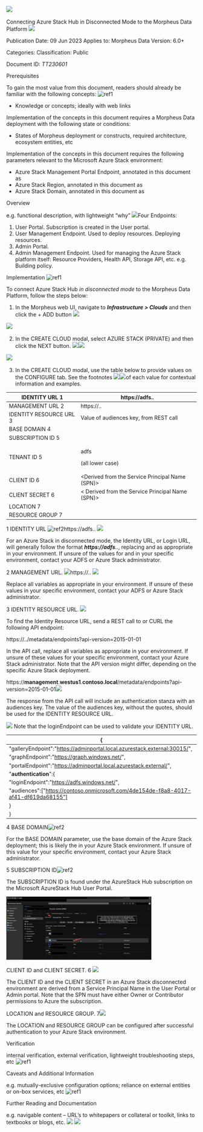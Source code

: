 ![](Aspose.Words.3a23d1de-3194-4a4a-941d-ea5324283dee.001.png)

Connecting Azure Stack Hub in Disconnected Mode to the Morpheus Data Platform ![](Aspose.Words.3a23d1de-3194-4a4a-941d-ea5324283dee.002.png)

Publication Date: 09 Jun 2023 Applies to: Morpheus Data Version: 6.0+

Categories: *<Tags to aid in search>*  Classification: Public 

Document ID: *TT230601*

Prerequisites 

To gain the most value from this document, readers should already be familiar with the following concepts: ![ref1]

- Knowledge or concepts; ideally with web links  

Implementation of the concepts in this document requires a Morpheus Data deployment with the following state or conditions: 

- States of Morpheus deployment or constructs, required architecture, ecosystem entities, etc  

Implementation of the concepts in this document requires the following parameters relevant to the Microsoft Azure Stack environment: 

- Azure Stack Management Portal Endpoint, annotated in this document as ***<management>***
- Azure Stack Region, annotated in this document as ***<region>***
- Azure Stack Domain, annotated in this document as ***<fqdn>***

Overview 

e.g. functional description, with lightweight “why” ![](Aspose.Words.3a23d1de-3194-4a4a-941d-ea5324283dee.004.png)Four Endpoints: 

1. User Portal.  Subscription is created in the User portal. 
1. User Management Endpoint.  Used to deploy resources.  Deploying resources. 
1. Admin Portal.   
1. Admin Management Endpoint.  Used for managing the Azure Stack platform itself:  Resource Providers, Health API, Storage API, etc.  e.g. Building policy. 

Implementation ![ref1]

To connect Azure Stack Hub *in disconnected mode* to the Morpheus Data Platform, follow the steps below: 

1. In the Morpheus web UI, navigate to ***Infrastructure > Clouds*** and then click the + ADD button ![](Aspose.Words.3a23d1de-3194-4a4a-941d-ea5324283dee.005.png)

![](Aspose.Words.3a23d1de-3194-4a4a-941d-ea5324283dee.006.png)

2. In the CREATE CLOUD modal, select AZURE STACK (PRIVATE) and then click the NEXT button. ![](Aspose.Words.3a23d1de-3194-4a4a-941d-ea5324283dee.007.png)![](Aspose.Words.3a23d1de-3194-4a4a-941d-ea5324283dee.008.png)

![](Aspose.Words.3a23d1de-3194-4a4a-941d-ea5324283dee.009.png)

3. In the CREATE CLOUD modal, use the table below to provide values on the CONFIGURE tab.  See the footnotes ![](Aspose.Words.3a23d1de-3194-4a4a-941d-ea5324283dee.010.png)![](Aspose.Words.3a23d1de-3194-4a4a-941d-ea5324283dee.011.png)of each value for contextual information and examples. 



|IDENTITY URL 1 |https://adfs.<region>.<fqdn> |
| - | - |
|MANAGEMENT URL 2|https://<management>.<region>.<fqdn> |
|IDENTITY RESOURCE URL 3|Value of audiences key, from REST call |
|BASE DOMAIN 4|<Base domain of the Azure Stack deployment> |
|SUBSCRIPTION ID 5|<Found in the User Portal> |
|TENANT ID 5|<p>adfs  </p><p>(all lower case) </p>|
|CLIENT ID 6|<Derived from the Service Principal Name (SPN)> |
|CLIENT SECRET 6|< Derived from the Service Principal Name (SPN)> |
|LOCATION 7|<Selected after authentication is successful> |
|RESOURCE GROUP 7|<Selected after authentication is successful> |

1 IDENTITY URL ![ref2]https://adfs.<region>.<fqdn> ![](Aspose.Words.3a23d1de-3194-4a4a-941d-ea5324283dee.013.png)

For an Azure Stack in disconnected mode, the Identity URL, or Login URL, will generally follow the format ***https://adfs***.***<region>***.***<fqdn>***, replacing ***<region>*** and ***<fqdn>*** as appropriate in your environment.  If unsure of the values for ***<region>*** and ***<fqdn>*** in your specific environment, contact your ADFS or Azure Stack administrator. 

2 MANAGEMENT URL.   ![](Aspose.Words.3a23d1de-3194-4a4a-941d-ea5324283dee.014.png)https://<management>.<region>.<fqdn> ![](Aspose.Words.3a23d1de-3194-4a4a-941d-ea5324283dee.015.png)

Replace all variables as appropriate in your environment.  If unsure of these values in your specific environment, contact your ADFS or Azure Stack administrator. 

3 IDENTITY RESOURCE URL.   ![](Aspose.Words.3a23d1de-3194-4a4a-941d-ea5324283dee.016.png)

To find the Identity Resource URL, send a REST call to or CURL the following API endpoint: 

https://***<management>***.***<region>***.***<fqdn>***/metadata/endpoints?api-version=2015-01-01

In the API call, replace all variables as appropriate in your environment.  If unsure of these values for your specific environment, contact your Azure Stack administrator.  Note that the API version might differ, depending on the specific Azure Stack deployment. 

https://**management**.**westus1**.**contoso.local**/metadata/endpoints?api-version=2015-01-01![](Aspose.Words.3a23d1de-3194-4a4a-941d-ea5324283dee.017.png)

The response from the API call will include an authentication stanza with an audiences key.  The value of the audiences key, without the quotes, should be used for the IDENTITY RESOURCE URL.  

![](Aspose.Words.3a23d1de-3194-4a4a-941d-ea5324283dee.018.png)  Note that the loginEndpoint can be used to validate your IDENTITY URL. 



|{ |
| - |
|"galleryEndpoint":"https://adminportal.local.azurestack.external:30015/", |
|"graphEndpoint":"https://graph.windows.net/", |
|"portalEndpoint":"https://adminportal.local.azurestack.external/", |
|"**authentication**":{ |
|"loginEndpoint":"https://adfs.windows.net/", |
|"audiences":["https://contoso.onmicrosoft.com/4de154de-f8a8-4017-af41-df619da68155"] |
|} |
|}|

4 BASE DOMAIN![ref2]

For the BASE DOMAIN parameter, use the base domain of the Azure Stack deployment; this is likely the ***<fqdn>*** in your Azure Stack environment.  If unsure of this value for your specific environment, contact your Azure Stack administrator. 

5 SUBSCRIPTION ID![ref2]

The  SUBSCRIPTION  ID  is  found  under  the  AzureStack  Hub  subscription  on  the   Microsoft AzureStack Hub User Portal. 

![](Aspose.Words.3a23d1de-3194-4a4a-941d-ea5324283dee.019.jpeg)

CLIENT ID and CLIENT SECRET.  6 ![](Aspose.Words.3a23d1de-3194-4a4a-941d-ea5324283dee.020.png)

The CLIENT ID and the CLIENT SECRET in an Azure Stack disconnected environment are derived from a Service Principal Name in the User Portal or Admin portal.  Note that the SPN must have either Owner or Contributor permissions to Azure the subscription. 

LOCATION and RESOURCE GROUP.  7![](Aspose.Words.3a23d1de-3194-4a4a-941d-ea5324283dee.021.png)

The LOCATION and RESOURCE GROUP can be configured after successful authentication to your Azure Stack environment. 

Verification 

internal verification, external verification, lightweight troubleshooting steps, etc ![ref1]

Caveats and Additional Information 

e.g. mutually-exclusive configuration options; reliance on external entities or on-box services, etc  ![ref1]

Further Reading and Documentation 

e.g. navigable content – URL’s to whitepapers or collateral or toolkit, links to textbooks or blogs, etc.  ![](Aspose.Words.3a23d1de-3194-4a4a-941d-ea5324283dee.022.png)
![](Aspose.Words.3a23d1de-3194-4a4a-941d-ea5324283dee.023.png)

[ref1]: Aspose.Words.3a23d1de-3194-4a4a-941d-ea5324283dee.003.png
[ref2]: Aspose.Words.3a23d1de-3194-4a4a-941d-ea5324283dee.012.png

